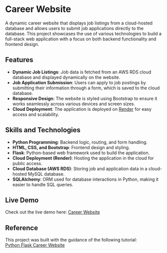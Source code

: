 # Career Website

A dynamic career website that displays job listings from a cloud-hosted database and allows users to submit job applications directly to the database. This project showcases the use of various technologies to build a full-stack web application with a focus on both backend functionality and frontend design.

## Features
- **Dynamic Job Listings**: Job data is fetched from an AWS RDS cloud database and displayed dynamically on the website.
- **Job Application Submission**: Users can apply to job postings by submitting their information through a form, which is saved to the cloud database.
- **Responsive Design**: The website is styled using Bootstrap to ensure it works seamlessly across various devices and screen sizes.
- **Cloud Deployment**: The application is deployed on [Render](https://career-website-gdp4.onrender.com) for easy access and scalability.

## Skills and Technologies
- **Python Programming**: Backend logic, routing, and form handling.
- **HTML, CSS, and Bootstrap**: Frontend design and styling.
- **Flask**: Python-based web framework used to build the application.
- **Cloud Deployment (Render)**: Hosting the application in the cloud for public access.
- **Cloud Database (AWS RDS)**: Storing job and application data in a cloud-hosted MySQL database.
- **SQLAlchemy**: ORM used for database interactions in Python, making it easier to handle SQL queries.

## Live Demo
Check out the live demo here: [Career Website](https://career-website-gdp4.onrender.com)

## Reference
This project was built with the guidance of the following tutorial:  
[Python Flask Career Website](https://www.youtube.com/watch?v=yBDHkveJUf4)
